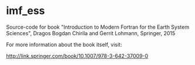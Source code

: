 imf_ess
=======

Source-code for book "Introduction to Modern Fortran for the Earth System Sciences", Dragos Bogdan Chirila and Gerrit Lohmann, Springer, 2015

For more information about the book itself, visit:

http://link.springer.com/book/10.1007/978-3-642-37009-0
